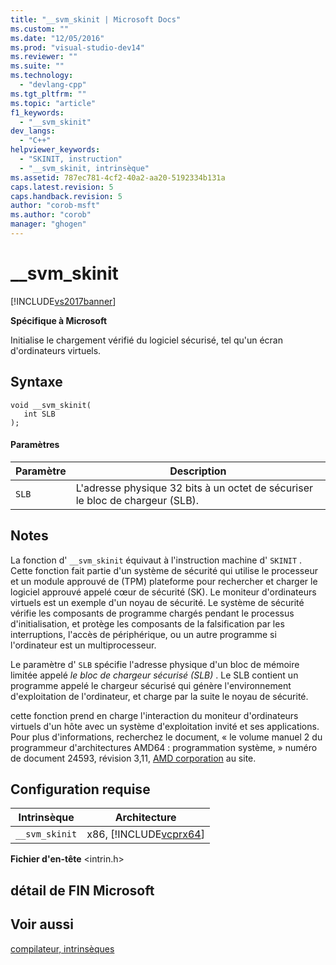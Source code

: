 ```yaml
---
title: "__svm_skinit | Microsoft Docs"
ms.custom: ""
ms.date: "12/05/2016"
ms.prod: "visual-studio-dev14"
ms.reviewer: ""
ms.suite: ""
ms.technology: 
  - "devlang-cpp"
ms.tgt_pltfrm: ""
ms.topic: "article"
f1_keywords: 
  - "__svm_skinit"
dev_langs: 
  - "C++"
helpviewer_keywords: 
  - "SKINIT, instruction"
  - "__svm_skinit, intrinsèque"
ms.assetid: 787ec781-4cf2-40a2-aa20-5192334b131a
caps.latest.revision: 5
caps.handback.revision: 5
author: "corob-msft"
ms.author: "corob"
manager: "ghogen"
---
```

# __svm_skinit
[!INCLUDE[vs2017banner](../assembler/inline/includes/vs2017banner.md)]

**Spécifique à Microsoft**  
  
 Initialise le chargement vérifié du logiciel sécurisé, tel qu'un écran d'ordinateurs virtuels.  
  
## Syntaxe  
  
```  
void __svm_skinit(  
   int SLB  
);  
```  
  
#### Paramètres  
  
|Paramètre|Description|  
|---------------|-----------------|  
|`SLB`|L'adresse physique 32 bits à un octet de sécuriser le bloc de chargeur \(SLB\).|  
  
## Notes  
 La fonction d' `__svm_skinit` équivaut à l'instruction machine d' `SKINIT` .  Cette fonction fait partie d'un système de sécurité qui utilise le processeur et un module approuvé de \(TPM\) plateforme pour rechercher et charger le logiciel approuvé appelé cœur de sécurité \(SK\).  Le moniteur d'ordinateurs virtuels est un exemple d'un noyau de sécurité.  Le système de sécurité vérifie les composants de programme chargés pendant le processus d'initialisation, et protège les composants de la falsification par les interruptions, l'accès de périphérique, ou un autre programme si l'ordinateur est un multiprocesseur.  
  
 Le paramètre d' `SLB` spécifie l'adresse physique d'un bloc de mémoire limitée appelé *le bloc de chargeur sécurisé \(SLB\)* .  Le SLB contient un programme appelé le chargeur sécurisé qui génère l'environnement d'exploitation de l'ordinateur, et charge par la suite le noyau de sécurité.  
  
 cette fonction prend en charge l'interaction du moniteur d'ordinateurs virtuels d'un hôte avec un système d'exploitation invité et ses applications.  Pour plus d'informations, recherchez le document, « le volume manuel 2 du programmeur d'architectures AMD64 : programmation système, » numéro de document 24593, révision 3,11, [AMD corporation](http://go.microsoft.com/fwlink/?LinkId=23746) au site.  
  
## Configuration requise  
  
|Intrinsèque|Architecture|  
|-----------------|------------------|  
|`__svm_skinit`|x86, [!INCLUDE[vcprx64](../assembler/inline/includes/vcprx64_md.md)]|  
  
 **Fichier d'en\-tête** \<intrin.h\>  
  
## détail de FIN Microsoft  
  
## Voir aussi  
 [compilateur, intrinsèques](../intrinsics/compiler-intrinsics.md)
